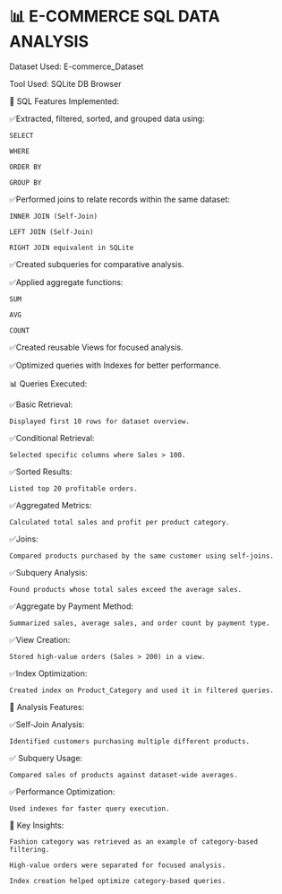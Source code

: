 # 📊 E-COMMERCE SQL DATA ANALYSIS

Dataset Used: E-commerce_Dataset

Tool Used: SQLite DB Browser

🔧 SQL Features Implemented:

✅Extracted, filtered, sorted, and grouped data using:

    SELECT

    WHERE

    ORDER BY

    GROUP BY

✅Performed joins to relate records within the same dataset:

    INNER JOIN (Self-Join)

    LEFT JOIN (Self-Join)

    RIGHT JOIN equivalent in SQLite

✅Created subqueries for comparative analysis.

✅Applied aggregate functions:

    SUM

    AVG

    COUNT

✅Created reusable Views for focused analysis.

✅Optimized queries with Indexes for better performance.

📊 Queries Executed:

✅Basic Retrieval:

    Displayed first 10 rows for dataset overview.

✅Conditional Retrieval:

    Selected specific columns where Sales > 100.

✅Sorted Results:

    Listed top 20 profitable orders.
    
✅Aggregated Metrics:

    Calculated total sales and profit per product category.

✅Joins:

    Compared products purchased by the same customer using self-joins.
  
✅Subquery Analysis:

    Found products whose total sales exceed the average sales.

✅Aggregate by Payment Method:

    Summarized sales, average sales, and order count by payment type.

✅View Creation:

    Stored high-value orders (Sales > 200) in a view.

✅Index Optimization:

    Created index on Product_Category and used it in filtered queries.

🧩 Analysis Features:

✅Self-Join Analysis:

    Identified customers purchasing multiple different products.

✅ Subquery Usage:

    Compared sales of products against dataset-wide averages.

✅Performance Optimization:

    Used indexes for faster query execution.

🎯 Key Insights:

    Fashion category was retrieved as an example of category-based filtering.

    High-value orders were separated for focused analysis.

    Index creation helped optimize category-based queries.
